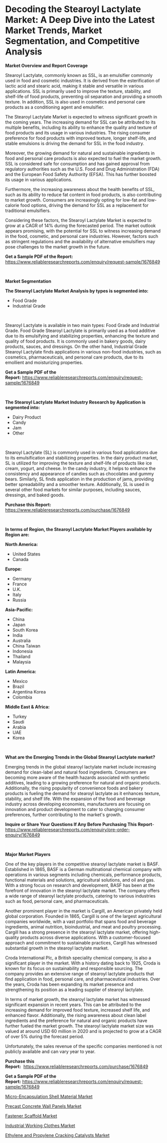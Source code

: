 <p><h1>Decoding the Stearoyl Lactylate Market: A Deep Dive into the Latest Market Trends, Market Segmentation, and Competitive Analysis</h1></p><p><strong>Market Overview and Report Coverage</strong></p>
<p><p>Stearoyl Lactylate, commonly known as SSL, is an emulsifier commonly used in food and cosmetic industries. It is derived from the esterification of lactic acid and stearic acid, making it stable and versatile in various applications. SSL is primarily used to improve the texture, stability, and shelf-life of food products, preventing oil separation and providing a smooth texture. In addition, SSL is also used in cosmetics and personal care products as a conditioning agent and emulsifier.</p><p>The Stearoyl Lactylate Market is expected to witness significant growth in the coming years. The increasing demand for SSL can be attributed to its multiple benefits, including its ability to enhance the quality and texture of food products and its usage in various industries. The rising consumer preference for food products with improved texture, longer shelf-life, and stable emulsions is driving the demand for SSL in the food industry.</p><p>Moreover, the growing demand for natural and sustainable ingredients in food and personal care products is also expected to fuel the market growth. SSL is considered safe for consumption and has gained approval from regulatory authorities such as the U.S. Food and Drug Administration (FDA) and the European Food Safety Authority (EFSA). This has further boosted its usage in various applications.</p><p>Furthermore, the increasing awareness about the health benefits of SSL, such as its ability to reduce fat content in food products, is also contributing to market growth. Consumers are increasingly opting for low-fat and low-calorie food options, driving the demand for SSL as a replacement for traditional emulsifiers.</p><p>Considering these factors, the Stearoyl Lactylate Market is expected to grow at a CAGR of 14% during the forecasted period. The market outlook appears promising, with the potential for SSL to witness increasing demand in the food, cosmetic, and personal care industries. However, factors such as stringent regulations and the availability of alternative emulsifiers may pose challenges to the market growth in the future.</p></p>
<p><strong>Get a Sample PDF of the Report:</strong> <a href="https://www.reliableresearchreports.com/enquiry/request-sample/1676849">https://www.reliableresearchreports.com/enquiry/request-sample/1676849</a></p>
<p>&nbsp;</p>
<p><strong>Market Segmentation</strong></p>
<p><strong>The Stearoyl Lactylate Market Analysis by types is segmented into:</strong></p>
<p><ul><li>Food Grade</li><li>Industrial Grade</li></ul></p>
<p>&nbsp;</p>
<p><p>Stearoyl Lactylate is available in two main types: Food Grade and Industrial Grade. Food Grade Stearoyl Lactylate is primarily used as a food additive due to its emulsifying and stabilizing properties, enhancing the texture and quality of food products. It is commonly used in bakery goods, dairy products, sauces, and dressings. On the other hand, Industrial Grade Stearoyl Lactylate finds applications in various non-food industries, such as cosmetics, pharmaceuticals, and personal care products, due to its emollient and moisturizing properties.</p></p>
<p><strong>Get a Sample PDF of the Report:</strong>&nbsp;<a href="https://www.reliableresearchreports.com/enquiry/request-sample/1676849">https://www.reliableresearchreports.com/enquiry/request-sample/1676849</a></p>
<p>&nbsp;</p>
<p><strong>The Stearoyl Lactylate Market Industry Research by Application is segmented into:</strong></p>
<p><ul><li>Dairy Product</li><li>Candy</li><li>Jam</li><li>Other</li></ul></p>
<p>&nbsp;</p>
<p><p>Stearoyl Lactylate (SL) is commonly used in various food applications due to its emulsification and stabilizing properties. In the dairy product market, SL is utilized for improving the texture and shelf-life of products like ice cream, yogurt, and cheese. In the candy industry, it helps to enhance the consistency and appearance of candies such as chocolates and gummy bears. Similarly, SL finds application in the production of jams, providing better spreadability and a smoother texture. Additionally, SL is used in several other food markets for similar purposes, including sauces, dressings, and baked goods.</p></p>
<p><strong>Purchase this Report:</strong>&nbsp; <a href="https://www.reliableresearchreports.com/purchase/1676849">https://www.reliableresearchreports.com/purchase/1676849</a></p>
<p>&nbsp;</p>
<p><strong>In terms of Region, the Stearoyl Lactylate Market Players available by Region are:</strong></p>
<p>
    <p> <strong> North America: </strong>
        <ul>
            <li>United States</li>
            <li>Canada</li>
        </ul>
        </p> 
    <p> <strong> Europe: </strong>
        <ul>
            <li>Germany</li>
            <li>France</li>
            <li>U.K.</li>
            <li>Italy</li>
            <li>Russia</li>
        </ul>
        </p> 
    <p> <strong> Asia-Pacific: </strong>
        <ul>
            <li>China</li>
            <li>Japan</li>
            <li>South Korea</li>
            <li>India</li>
            <li>Australia</li>
            <li>China Taiwan</li>
            <li>Indonesia</li>
            <li>Thailand</li>
            <li>Malaysia</li>
        </ul>
        </p> 
    <p> <strong> Latin America: </strong>
        <ul>
            <li>Mexico</li>
            <li>Brazil</li>
            <li>Argentina Korea</li>
            <li>Colombia</li>
        </ul>
        </p> 
    <p> <strong> Middle East & Africa: </strong>
        <ul>
            <li>Turkey</li>
            <li>Saudi</li>
            <li>Arabia</li>
            <li>UAE</li>
            <li>Korea</li>
        </ul>
    </p>
    </p>
<p>&nbsp;</p>
<p><strong>What are the Emerging Trends in the Global Stearoyl Lactylate market?</strong></p>
<p><p>Emerging trends in the global stearoyl lactylate market include increasing demand for clean-label and natural food ingredients. Consumers are becoming more aware of the health hazards associated with synthetic additives, leading to a growing preference for natural and organic products. Additionally, the rising popularity of convenience foods and bakery products is fueling the demand for stearoyl lactylate as it enhances texture, stability, and shelf life. With the expansion of the food and beverage industry across developing economies, manufacturers are focusing on innovation and product development to cater to changing consumer preferences, further contributing to the market's growth.</p></p>
<p><strong>Inquire or Share Your Questions If Any Before Purchasing This Report</strong>- <a href="https://www.reliableresearchreports.com/enquiry/pre-order-enquiry/1676849">https://www.reliableresearchreports.com/enquiry/pre-order-enquiry/1676849</a></p>
<p>&nbsp;</p>
<p><strong>Major Market Players</strong></p>
<p><p>One of the key players in the competitive stearoyl lactylate market is BASF. Established in 1865, BASF is a German multinational chemical company with operations in various segments including chemicals, performance products, functional materials and solutions, agricultural solutions, and oil and gas. With a strong focus on research and development, BASF has been at the forefront of innovation in the stearoyl lactylate market. The company offers a wide range of stearoyl lactylate products, catering to various industries such as food, personal care, and pharmaceuticals. </p><p>Another prominent player in the market is Cargill, an American privately held global corporation. Founded in 1865, Cargill is one of the largest agricultural companies worldwide, with a vast portfolio that spans food and beverage ingredients, animal nutrition, bioindustrial, and meat and poultry processing. Cargill has a strong presence in the stearoyl lactylate market, offering high-quality products across diverse applications. With a customer-focused approach and commitment to sustainable practices, Cargill has witnessed substantial growth in the stearoyl lactylate market.</p><p>Croda International Plc, a British speciality chemical company, is also a significant player in the market. With a history dating back to 1925, Croda is known for its focus on sustainability and responsible sourcing. The company provides an extensive range of stearoyl lactylate products that find application in food, personal care, and pharmaceutical industries. Over the years, Croda has been expanding its market presence and strengthening its position as a leading supplier of stearoyl lactylate.</p><p>In terms of market growth, the stearoyl lactylate market has witnessed significant expansion in recent years. This can be attributed to the increasing demand for improved food texture, increased shelf life, and enhanced flavor. Additionally, the rising awareness about clean label ingredients and the preference for natural and organic products have further fueled the market growth. The stearoyl lactylate market size was valued at around USD 60 million in 2020 and is projected to grow at a CAGR of over 5% during the forecast period.</p><p>Unfortunately, the sales revenue of the specific companies mentioned is not publicly available and can vary year to year.</p></p>
<p><strong>Purchase this Report:</strong>&nbsp;&nbsp;<a href="https://www.reliableresearchreports.com/purchase/1676849">https://www.reliableresearchreports.com/purchase/1676849</a></p>
<p></p>
<p><strong>Get a Sample PDF of the Report:</strong>&nbsp;<a href="https://www.reliableresearchreports.com/enquiry/request-sample/1676849">https://www.reliableresearchreports.com/enquiry/request-sample/1676849</a></p>
<p><p><a href="https://github.com/lilstefpacute/Market-Research-Report-List-1/blob/main/micro-encapsulation-shell-material-market.md">Micro-Encapsulation Shell Material Market</a></p><p><a href="https://medium.com/@melissaarnold2022/precast-concrete-wall-panels-market-size-growth-forecast-2023-2030-15e9247c1619">Precast Concrete Wall Panels Market</a></p><p><a href="https://www.linkedin.com/pulse/fastener-scaffold-market-size-growth-forecast-from-2023-/">Fastener Scaffold Market</a></p><p><a href="https://www.linkedin.com/pulse/industrial-working-clothes-market-size-share-amp-trends/">Industrial Working Clothes Market</a></p><p><a href="https://github.com/AKSHATREPORTPRIME/Market-Research-Report-List-1/blob/main/ethylene-and-propylene-cracking-catalysts-market.md">Ethylene and Propylene Cracking Catalysts Market</a></p></p>